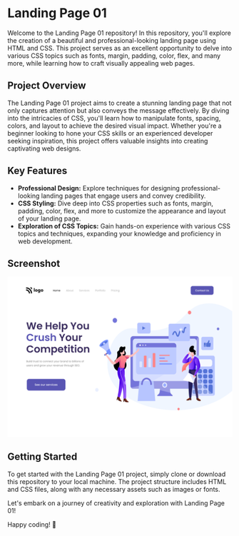 # Landing Page 01

Welcome to the Landing Page 01 repository! In this repository, you'll explore the creation of a beautiful and professional-looking landing page using HTML and CSS. This project serves as an excellent opportunity to delve into various CSS topics such as fonts, margin, padding, color, flex, and many more, while learning how to craft visually appealing web pages.

## Project Overview

The Landing Page 01 project aims to create a stunning landing page that not only captures attention but also conveys the message effectively. By diving into the intricacies of CSS, you'll learn how to manipulate fonts, spacing, colors, and layout to achieve the desired visual impact. Whether you're a beginner looking to hone your CSS skills or an experienced developer seeking inspiration, this project offers valuable insights into creating captivating web designs.

## Key Features

- **Professional Design:** Explore techniques for designing professional-looking landing pages that engage users and convey credibility.
- **CSS Styling:** Dive deep into CSS properties such as fonts, margin, padding, color, flex, and more to customize the appearance and layout of your landing page.
- **Exploration of CSS Topics:** Gain hands-on experience with various CSS topics and techniques, expanding your knowledge and proficiency in web development.

## Screenshot

![Landing Page 01](output.png)

## Getting Started

To get started with the Landing Page 01 project, simply clone or download this repository to your local machine. The project structure includes HTML and CSS files, along with any necessary assets such as images or fonts.

Let's embark on a journey of creativity and exploration with Landing Page 01!

Happy coding! 🚀